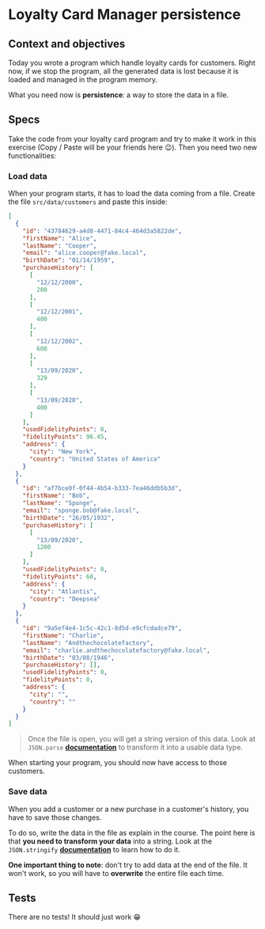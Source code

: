 # Loyalty Card Manager persistence

## Context and objectives

Today you wrote a program which handle loyalty cards for customers.
Right now, if we stop the program, all the generated data is lost because it is loaded and managed in the program memory.

What you need now is **persistence**: a way to store the data in a file.

## Specs

Take the code from your loyalty card program and try to make it work in this exercise (Copy / Paste will be your friends here 😉).
Then you need two new functionalities:

### Load data

When your program starts, it has to load the data coming from a file.
Create the file `src/data/customers` and paste this inside:

```json
[
  {
    "id": "43784629-a4d8-4471-84c4-464d3a5822de",
    "firstName": "Alice",
    "lastName": "Cooper",
    "email": "alice.cooper@fake.local",
    "birthDate": "01/14/1959",
    "purchaseHistory": [
      [
        "12/12/2000",
        200
      ],
      [
        "12/12/2001",
        400
      ],
      [
        "12/12/2002",
        600
      ],
      [
        "13/09/2020",
        329
      ],
      [
        "13/09/2020",
        400
      ]
    ],
    "usedFidelityPoints": 0,
    "fidelityPoints": 96.45,
    "address": {
      "city": "New York",
      "country": "United States of America"
    }
  },
  {
    "id": "af7bce0f-0f44-4b54-b333-7ea46ddb5b3d",
    "firstName": "Bob",
    "lastName": "Sponge",
    "email": "sponge.bob@fake.local",
    "birthDate": "26/05/1932",
    "purchaseHistory": [
      [
        "13/09/2020",
        1200
      ]
    ],
    "usedFidelityPoints": 0,
    "fidelityPoints": 60,
    "address": {
      "city": "Atlantis",
      "country": "Deepsea"
    }
  },
  {
    "id": "9a5ef4e4-1c5c-42c1-8d5d-e9cfcdadce79",
    "firstName": "Charlie",
    "lastName": "Andthechocolatefactory",
    "email": "charlie.andthechocolatefactory@fake.local",
    "birthDate": "03/08/1946",
    "purchaseHistory": [],
    "usedFidelityPoints": 0,
    "fidelityPoints": 0,
    "address": {
      "city": "",
      "country": ""
    }
  }
]
```
> Once the file is open, you will get a string version of this data. Look at `JSON.parse` **[documentation](https://developer.mozilla.org/fr/docs/Web/JavaScript/Reference/Objets_globaux/JSON/parse)** to transform it into a usable data type.

When starting your program, you should now have access to those customers.

### Save data

When you add a customer or a new purchase in a customer's history, you have to save those changes.

To do so, write the data in the file as explain in the course. The point here is that **you need to transform your data** into a string. Look at the `JSON.stringify` **[documentation](https://developer.mozilla.org/fr/docs/Web/JavaScript/Reference/Objets_globaux/JSON/stringify)** to learn how to do it.

**One important thing to note**: don't try to add data at the end of the file. It won't work, so you will have to **overwrite** the entire file each time.


## Tests

There are no tests! It should just work 😁
